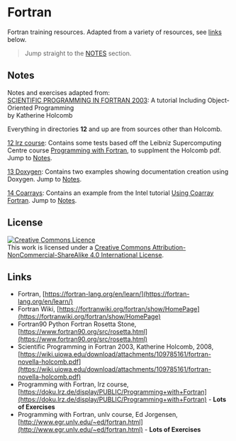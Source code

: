 # Fortran

Fortran training resources. Adapted from a variety of resources, see [links](#links) below.

> Jump straight to the [NOTES](./01_Notes/README.md) section.

## Notes

Notes and exercises adapted from:  
[SCIENTIFIC PROGRAMMING IN FORTRAN 2003](https://wiki.uiowa.edu/download/attachments/109785161/fortran-novella-holcomb.pdf): A tutorial Including Object-Oriented Programming  
by Katherine Holcomb

Everything in directories **12** and up are from sources other than Holcomb.

[12 lrz course](./12_lrz_course/README.md): Contains some tests based off the Leibniz Supercomputing Centre course [Programming with Fortran](https://doku.lrz.de/display/PUBLIC/Programming+with+Fortran),
to supplment the Holcomb pdf. Jump to [Notes](./01_Notes/12_lrz_course.md).

[13 Doxygen](./13_Doxygen/): Contains two examples showing documentation creation using Doxygen. Jump to [Notes](./01_Notes/13_Doxygen.md).

[14 Coarrays](./14_Coarrays/): Contains an example from the Intel tutorial [Using Coarray Fortran](https://www.intel.com/content/www/us/en/docs/fortran-compiler/tutorial-coarray/18-0/overview.html). Jump to [Notes](./01_Notes/14_Coarrays.md).

## License

<a rel="license" href="http://creativecommons.org/licenses/by-nc-sa/4.0/"><img alt="Creative Commons Licence" style="border-width:0" src="https://i.creativecommons.org/l/by-nc-sa/4.0/88x31.png" /></a><br />This work is licensed under a <a rel="license" href="http://creativecommons.org/licenses/by-nc-sa/4.0/">Creative Commons Attribution-NonCommercial-ShareAlike 4.0 International License</a>.

## Links

- Fortran, [https://fortran-lang.org/en/learn/](https://fortran-lang.org/en/learn/)
- Fortran Wiki, [https://fortranwiki.org/fortran/show/HomePage](https://fortranwiki.org/fortran/show/HomePage)
- Fortran90 Python Fortran Rosetta Stone, [https://www.fortran90.org/src/rosetta.html](https://www.fortran90.org/src/rosetta.html)
- Scientific Programming in Fortran 2003, Katherine Holcomb, 2008, [https://wiki.uiowa.edu/download/attachments/109785161/fortran-novella-holcomb.pdf](https://wiki.uiowa.edu/download/attachments/109785161/fortran-novella-holcomb.pdf)
- Programming with Fortran, lrz course, [https://doku.lrz.de/display/PUBLIC/Programming+with+Fortran](https://doku.lrz.de/display/PUBLIC/Programming+with+Fortran) - **Lots of Exercises**
- Programming with Fortran, unlv course, Ed Jorgensen, [http://www.egr.unlv.edu/~ed/fortran.html](http://www.egr.unlv.edu/~ed/fortran.html) - **Lots of Exercises**
